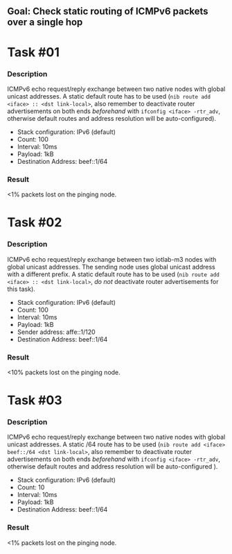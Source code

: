 ## Goal: Check static routing of ICMPv6 packets over a single hop

Task #01
========
### Description

ICMPv6 echo request/reply exchange between two native nodes with global unicast
addresses. A static default route has to be used
(`nib route add <iface> :: <dst link-local>`, also remember to deactivate router
advertisements on both ends *beforehand* with `ifconfig <iface> -rtr_adv`,
otherwise default routes and address resolution will be auto-configured).
* Stack configuration: IPv6 (default)
* Count:                  100
* Interval:               10ms
* Payload:                1kB
* Destination Address:    beef::1/64

### Result

<1% packets lost on the pinging node.


Task #02
========
### Description

ICMPv6 echo request/reply exchange between two iotlab-m3 nodes with global
unicast addresses. The sending node uses global unicast address with a
different prefix. A static default route has to be used
(`nib route add <iface> :: <dst link-local>`, *do not* deactivate router
advertisements for this task).
* Stack configuration: IPv6 (default)
* Count:                  100
* Interval:               10ms
* Payload:                1kB
* Sender address:         affe::1/120
* Destination Address:    beef::1/64

### Result

<10% packets lost on the pinging node.

Task #03
========
### Description

ICMPv6 echo request/reply exchange between two native nodes with global unicast
addresses. A static /64 route has to be used
(`nib route add <iface> beef::/64 <dst link-local>`, also remember to deactivate
router advertisements on both ends *beforehand* with `ifconfig <iface> -rtr_adv`,
otherwise default routes and address resolution will be auto-configured ).
* Stack configuration: IPv6 (default)
* Count:                  10
* Interval:               10ms
* Payload:                1kB
* Destination Address:    beef::1/64

### Result

<1% packets lost on the pinging node.
